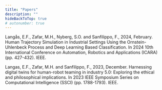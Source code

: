 ```yaml
---
title: "Papers"
description: ""
hideBackToTop: true
# autonumber: true
---
```


Langås, E.F., Zafar, M.H., Nyberg, S.O. and Sanfilippo, F., 2024, February. Human Trajectory Simulation in Industrial Settings Using the Ornstein-Uhlenbeck Process and Deep Learning Based Classification. In 2024 10th International Conference on Automation, Robotics and Applications (ICARA) (pp. 427-432). IEEE.

Langas, E.F., Zafar, M.H. and Sanfilippo, F., 2023, December. Harnessing digital twins for human-robot teaming in industry 5.0: Exploring the ethical and philosophical implications. In 2023 IEEE Symposium Series on Computational Intelligence (SSCI) (pp. 1788-1793). IEEE.